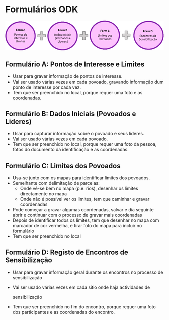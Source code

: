 # Formulários ODK

![Formul&#xE1;rios ODK para Senzibiliza&#xE7;&#xE3;o](../.gitbook/assets/odk-sensibilizacao.png)

## Formulário A: Pontos de Interesse e Limites

* Usar para gravar informação de pontos de interesse.
* Vai ser usado várias vezes em cada povoado, gravando informação dum ponto de interesse por cada vez.
* Tem que ser preenchido no local, porque requer uma foto e as coordenadas.

## Formulário B: Dados Iniciais \(Povoados e Lideres\)

* Usar para capturar informação sobre o povoado e seus lideres.
* Vai ser usado várias vezes em cada povoado.
* Tem que ser preenchido no local, porque requer uma foto da pessoa, fotos do documento da identificação e as coordenadas.

## Formulário C: Limites dos Povoados

* Usa-se junto com os mapas para identificar limites dos povoados.
* Semelhante com delimitação de parcelas:
  * Onde vê-se bem no mapa \(p.e. rios\), desenhar os limites directamente no mapa
  * Onde não é possível ver os limites, tem que caminhar e gravar coordenadas
* Pode começar a gravar algumas coordenadas, salvar e dia seguinte abrir e continuar com o processo de gravar mais coordenadas
* Depois de identificar todos os limites, tem que desenhar no mapa com marcador de cor vermelha, e tirar foto do mapa para incluir no formulário
* Tem que ser preenchido no local

## Formulário D: Registo de Encontros de Sensibilização

* Usar para gravar informação geral durante os encontros no processo de sensibilização
* Vai ser usado várias vezes em cada sitio onde haja actividades de

  sensibilização

* Tem que ser preenchido no fim do encontro, porque requer uma foto dos participantes e as coordenadas do encontro.

